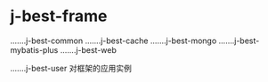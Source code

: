 # j-best-frame
.......j-best-common
  .......j-best-cache
  .......j-best-mongo
  .......j-best-mybatis-plus
  .......j-best-web
     
.......j-best-user       对框架的应用实例
